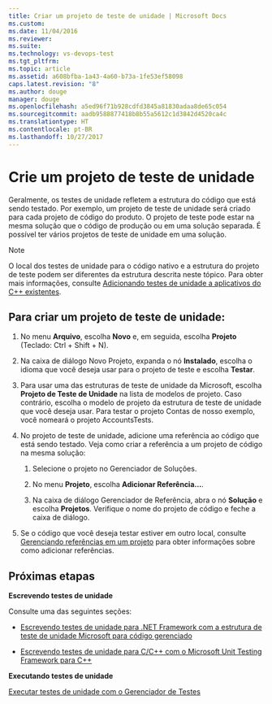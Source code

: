 ```yaml
---
title: Criar um projeto de teste de unidade | Microsoft Docs
ms.custom: 
ms.date: 11/04/2016
ms.reviewer: 
ms.suite: 
ms.technology: vs-devops-test
ms.tgt_pltfrm: 
ms.topic: article
ms.assetid: a608bfba-1a43-4a60-b73a-1fe53ef58098
caps.latest.revision: "8"
ms.author: douge
manager: douge
ms.openlocfilehash: a5ed96f71b928cdfd3845a81830adaa8de65c054
ms.sourcegitcommit: aadb9588877418b8b55a5612c1d3842d4520ca4c
ms.translationtype: HT
ms.contentlocale: pt-BR
ms.lasthandoff: 10/27/2017
---
```

# <a name="create-a-unit-test-project"></a>Crie um projeto de teste de unidade
Geralmente, os testes de unidade refletem a estrutura do código que está sendo testado. Por exemplo, um projeto de teste de unidade será criado para cada projeto de código do produto. O projeto de teste pode estar na mesma solução que o código de produção ou em uma solução separada. É possível ter vários projetos de teste de unidade em uma solução.  
  
> [!NOTE]
>  O local dos testes de unidade para o código nativo e a estrutura do projeto de teste podem ser diferentes da estrutura descrita neste tópico. Para obter mais informações, consulte [Adicionando testes de unidade a aplicativos do C++ existentes](../test/unit-testing-existing-cpp-applications-with-test-explorer.md).  
  
## <a name="to-create-a-unit-test-project"></a>Para criar um projeto de teste de unidade:  
  
1.  No menu **Arquivo**, escolha **Novo** e, em seguida, escolha **Projeto** (Teclado: Ctrl + Shift + N).  
  
2.  Na caixa de diálogo Novo Projeto, expanda o nó **Instalado**, escolha o idioma que você deseja usar para o projeto de teste e escolha **Testar**.  
  
3.  Para usar uma das estruturas de teste de unidade da Microsoft, escolha **Projeto de Teste de Unidade** na lista de modelos de projeto. Caso contrário, escolha o modelo de projeto da estrutura de teste de unidade que você deseja usar. Para testar o projeto Contas de nosso exemplo, você nomeará o projeto AccountsTests.  
  
4.  No projeto de teste de unidade, adicione uma referência ao código que está sendo testado.  Veja como criar a referência a um projeto de código na mesma solução:  
  
    1.  Selecione o projeto no Gerenciador de Soluções.  
  
    2.  No menu **Projeto**, escolha **Adicionar Referência...**.  
  
    3.  Na caixa de diálogo Gerenciador de Referência, abra o nó **Solução** e escolha **Projetos**. Verifique o nome do projeto de código e feche a caixa de diálogo.  
  
5.  Se o código que você deseja testar estiver em outro local, consulte [Gerenciando referências em um projeto](../ide/managing-references-in-a-project.md) para obter informações sobre como adicionar referências.  
  
## <a name="next-steps"></a>Próximas etapas  
 **Escrevendo testes de unidade**  
  
 Consulte uma das seguintes seções:  
  
-   [Escrevendo testes de unidade para .NET Framework com a estrutura de teste de unidade Microsoft para código gerenciado](../test/writing-unit-tests-for-the-dotnet-framework-with-the-microsoft-unit-test-framework-for-managed-code.md)  
  
-   [Escrevendo testes de unidade para C/C++ com o Microsoft Unit Testing Framework para C++](../test/writing-unit-tests-for-c-cpp-with-the-microsoft-unit-testing-framework-for-cpp.md)  
  
 **Executando testes de unidade**  
  
 [Executar testes de unidade com o Gerenciador de Testes](../test/run-unit-tests-with-test-explorer.md)
